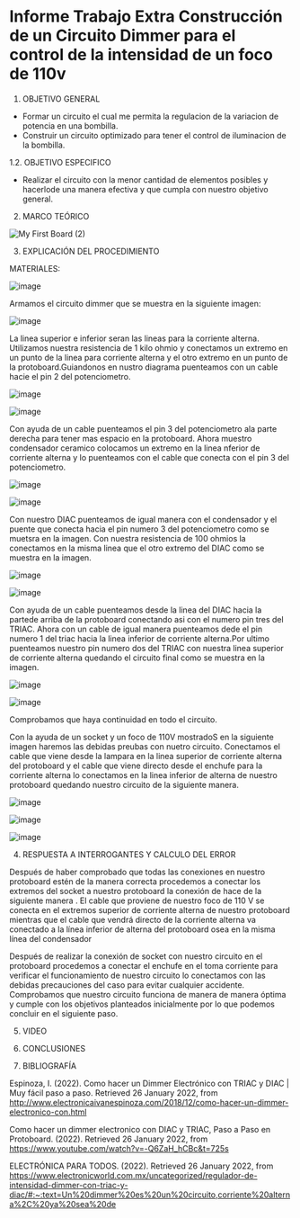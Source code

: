 # Informe Trabajo Extra Construcción de un Circuito Dimmer para el control de la intensidad de un foco de 110v

1. OBJETIVO GENERAL 

* Formar un circuito el cual me permita la regulacion de la variacion de potencia en una bombilla.
* Construir un circuito optimizado para tener el control de iluminacion de la bombilla.

1.2. OBJETIVO ESPECIFICO 

* Realizar el circuito con la menor cantidad de elementos posibles y hacerlode una manera efectiva y que cumpla con nuestro objetivo general.

2. MARCO TEÓRICO 

![My First Board (2)](https://user-images.githubusercontent.com/93899720/150909133-316acfdb-be84-4013-988a-2408d8121bd5.jpg)


3. EXPLICACIÓN DEL PROCEDIMIENTO

MATERIALES: 

![image](https://user-images.githubusercontent.com/93899720/151230305-63d5733f-95c7-483c-8a3b-1ac4bdc8babf.png)

Armamos el circuito dimmer que se muestra en la siguiente imagen: 

![image](https://user-images.githubusercontent.com/93899720/151257861-dfd83d22-b76c-4dfe-b9e2-5d6a8132469d.png)


La linea superior e inferior seran las lineas para la corriente alterna. Utilizamos nuestra resistencia de 1 kilo ohmio y conectamos un extremo en un punto de la linea para corriente alterna y el otro extremo en un punto de la protoboard.Guiandonos en nustro diagrama puenteamos con un cable hacie el pin 2 del potenciometro.

![image](https://user-images.githubusercontent.com/93899720/151250101-e3a29f50-d9e9-42d6-ae7d-09047bda5ab7.png)

![image](https://user-images.githubusercontent.com/93899720/151250115-bee5a83c-7c7d-459a-97b9-2a637840610b.png)

Con ayuda de un cable puenteamos el pin 3 del potenciometro ala parte derecha para tener mas espacio en la protoboard. Ahora muestro condensador ceramico colocamos un extremo en la linea nferior de corriente alterna y lo puenteamos con el cable que conecta con el pin 3 del potenciometro.

![image](https://user-images.githubusercontent.com/93899720/151249034-45462999-8546-43dd-bc84-2ada6cccbe1d.png)

![image](https://user-images.githubusercontent.com/93899720/151249053-4c1ff8ba-c718-4bc2-9adb-726e099e4df8.png)

Con nuestro DIAC puenteamos de igual manera con el condensador y el puente que conecta hacia el pin numero 3 del potenciometro como se muetsra en la imagen. Con nuestra resistencia de 100 ohmios la conectamos en la misma linea que el otro extremo del DIAC como se muestra en la imagen.

![image](https://user-images.githubusercontent.com/93899720/151247105-033ff071-45cc-4f6c-af7e-a2b6c76ad1a5.png)

![image](https://user-images.githubusercontent.com/93899720/151247190-b32ff358-cc10-4789-b878-a81f4f2ae972.png)

Con ayuda de un cable puenteamos desde la linea del DIAC hacia la partede arriba de la protoboard conectando asi con el numero pin tres del TRIAC. Ahora con un cable de igual manera puenteamos dede el pin numero 1 del triac hacia la linea inferior de corriente alterna.Por ultimo puenteamos nuestro pin numero dos del TRIAC con nuestra linea superior de corriente alterna quedando el circuito final como se muestra en la imagen.

![image](https://user-images.githubusercontent.com/93899720/151245123-0fa5c709-3cfc-401a-aa87-361bec5c47b0.png)

![image](https://user-images.githubusercontent.com/93899720/151245156-dab6bd6b-1847-451d-aefd-02455eaee771.png)


Comprobamos que haya continuidad en todo el circuito.


Con la ayuda de un socket y un foco de 110V mostradoS en la siguiente imagen haremos las debidas preubas con nuetro circuito. Conectamos el cable que viene desde la lampara en la linea superior de corriente alterna del protoboard y el cable que viene directo desde el enchufe para la corriente alterna lo conectamos en la linea inferior de alterna de nuestro protoboard quedando nuestro circuito de la siguiente manera.

![image](https://user-images.githubusercontent.com/93899720/151253394-cda46947-649e-4a87-bb4a-4009809b8643.png)

![image](https://user-images.githubusercontent.com/93899720/151253364-6b2df9c1-9aab-4927-99cc-ee10043088a9.png)

![image](https://user-images.githubusercontent.com/93899720/151253381-44114386-5528-4d31-ac9a-c611ca008719.png)


4. RESPUESTA A INTERROGANTES Y CALCULO DEL ERROR

Después de haber comprobado que todas las conexiones en nuestro protoboard estén de la manera correcta procedemos a conectar los extremos del socket a nuestro protoboard la conexión de hace de la siguiente manera . El cable que proviene de nuestro foco de 110 V se conecta en el extremos superior de corriente alterna de nuestro protoboard mientras que el cable que vendrá directo de la corriente alterna va conectado a la línea inferior de alterna del protoboard osea en la misma línea del condensador 

Después de realizar la conexión de socket con nuestro circuito en el protoboard procedemos a conectar el enchufe en el toma corriente para verificar el funcionamiento de nuestro circuito lo conectamos con las debidas precauciones del caso para evitar cualquier accidente. Comprobamos que nuestro circuito funciona de manera de manera óptima y cumple con los objetivos planteados inicialmente por lo que podemos concluir en el siguiente paso.


5. VIDEO


6. CONCLUSIONES


7. BIBLIOGRAFÍA

Espinoza, I. (2022). Como hacer un Dimmer Electrónico con TRIAC y DIAC | Muy fácil paso a paso. Retrieved 26 January 2022, from http://www.electronicaivanespinoza.com/2018/12/como-hacer-un-dimmer-electronico-con.html

Como hacer un dimmer electronico con DIAC y TRIAC, Paso a Paso en Protoboard. (2022). Retrieved 26 January 2022, from https://www.youtube.com/watch?v=-Q6ZaH_hCBc&t=725s

ELECTRÓNICA PARA TODOS. (2022). Retrieved 26 January 2022, from https://www.electronicworld.com.mx/uncategorized/regulador-de-intensidad-dimmer-con-triac-y-diac/#:~:text=Un%20dimmer%20es%20un%20circuito,corriente%20alterna%2C%20ya%20sea%20de
